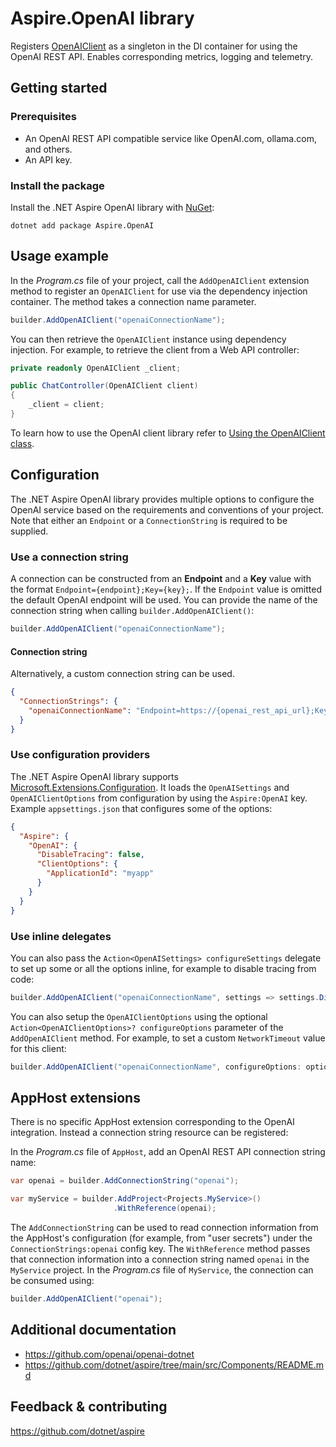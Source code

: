 # Aspire.OpenAI library

Registers [OpenAIClient](https://github.com/openai/openai-dotnet?tab=readme-ov-file#using-the-openaiclient-class) as a singleton in the DI container for using the OpenAI REST API. Enables corresponding metrics, logging and telemetry.

## Getting started

### Prerequisites

- An OpenAI REST API compatible service like OpenAI.com, ollama.com, and others.
- An API key.

### Install the package

Install the .NET Aspire OpenAI library with [NuGet](https://www.nuget.org):

```dotnetcli
dotnet add package Aspire.OpenAI
```

## Usage example

In the _Program.cs_ file of your project, call the `AddOpenAIClient` extension method to register an `OpenAIClient` for use via the dependency injection container. The method takes a connection name parameter.

```csharp
builder.AddOpenAIClient("openaiConnectionName");
```

You can then retrieve the `OpenAIClient` instance using dependency injection. For example, to retrieve the client from a Web API controller:

```csharp
private readonly OpenAIClient _client;

public ChatController(OpenAIClient client)
{
    _client = client;
}
```

To learn how to use the OpenAI client library refer to [Using the OpenAIClient class](https://github.com/openai/openai-dotnet?tab=readme-ov-file#using-the-openaiclient-class).

## Configuration

The .NET Aspire OpenAI library provides multiple options to configure the OpenAI service based on the requirements and conventions of your project. Note that either an `Endpoint` or a `ConnectionString` is required to be supplied.

### Use a connection string

A connection can be constructed from an __Endpoint__ and a __Key__ value with the format `Endpoint={endpoint};Key={key};`. If the `Endpoint` value is omitted the default OpenAI endpoint will be used. You can provide the name of the connection string when calling `builder.AddOpenAIClient()`:

```csharp
builder.AddOpenAIClient("openaiConnectionName");
```

#### Connection string

Alternatively, a custom connection string can be used.

```json
{
  "ConnectionStrings": {
    "openaiConnectionName": "Endpoint=https://{openai_rest_api_url};Key={account_key};"
  }
}
```

### Use configuration providers

The .NET Aspire OpenAI library supports [Microsoft.Extensions.Configuration](https://learn.microsoft.com/dotnet/api/microsoft.extensions.configuration). It loads the `OpenAISettings` and `OpenAIClientOptions` from configuration by using the `Aspire:OpenAI` key. Example `appsettings.json` that configures some of the options:

```json
{
  "Aspire": {
    "OpenAI": {
      "DisableTracing": false,
      "ClientOptions": {
        "ApplicationId": "myapp"
      }
    }
  }
}
```

### Use inline delegates

You can also pass the `Action<OpenAISettings> configureSettings` delegate to set up some or all the options inline, for example to disable tracing from code:

```csharp
builder.AddOpenAIClient("openaiConnectionName", settings => settings.DisableTracing = true);
```

You can also setup the `OpenAIClientOptions` using the optional `Action<OpenAIClientOptions>? configureOptions` parameter of the `AddOpenAIClient` method. For example, to set a custom `NetworkTimeout` value for this client:

```csharp
builder.AddOpenAIClient("openaiConnectionName", configureOptions: options => options.NetworkTimeout = TimeSpan.FromSeconds(2));
```

## AppHost extensions

There is no specific AppHost extension corresponding to the OpenAI integration. Instead a connection string resource can be registered:

In the _Program.cs_ file of `AppHost`, add an OpenAI REST API connection string name:

```csharp
var openai = builder.AddConnectionString("openai");

var myService = builder.AddProject<Projects.MyService>()
                       .WithReference(openai);
```

The `AddConnectionString` can be used to read connection information from the AppHost's configuration (for example, from "user secrets") under the `ConnectionStrings:openai` config key. The `WithReference` method passes that connection information into a connection string named `openai` in the `MyService` project. In the _Program.cs_ file of `MyService`, the connection can be consumed using:

```csharp
builder.AddOpenAIClient("openai");
```

## Additional documentation

* https://github.com/openai/openai-dotnet
* https://github.com/dotnet/aspire/tree/main/src/Components/README.md

## Feedback & contributing

https://github.com/dotnet/aspire
